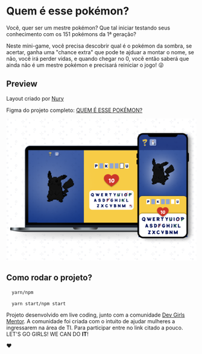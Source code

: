 # Quem é esse pokémon?

Você, quer ser um mestre pokémon? Que tal iniciar testando seus conhecimento com os 151 pokémons da 1ª geração? 

Neste mini-game, você precisa descobrir qual é o pokémon da sombra, se acertar, ganha uma "chance extra" que pode te ajduar a montar o nome, se não, você irá perder vidas, e quando chegar no 0, você então saberá que ainda não é um mestre pokémon e precisará reiniciar o jogo! 😜

## Preview

Layout criado por [Nury](https://github.com/nurycaroline) 

Figma do projeto completo: [QUEM É ESSE POKÉMON?](https://www.figma.com/file/HcNw19Nw12iWdjALFWds9Y/%231---Quem-%C3%A9-esse-pokemon%3F)

![Preview](./public/preview.png)

## Como rodar o projeto?

```
  yarn/npm
```

```
  yarn start/npm start
```

Projeto desenvolvido em live coding, junto com a comunidade [Dev Girls Mentor](https://discord.com/invite/8m8ByW8raM). A comunidade foi criada com o intuito de ajudar mulheres a ingressarem na área de TI. Para participar entre no link citado a pouco. LET'S GO GIRLS! WE CAN DO **IT**! 

❤️
